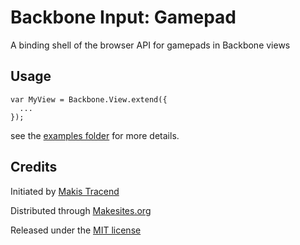 # Backbone Input: Gamepad

A binding shell of the browser API for gamepads in Backbone views


## Usage
```
var MyView = Backbone.View.extend({
  ...
});

```
see the [examples folder](./examples) for more details.


## Credits

Initiated by [Makis Tracend](http://github.com/tracend)

Distributed through [Makesites.org](http://makesites.org/)

Released under the [MIT license](http://makesites.org/licenses/MIT)
